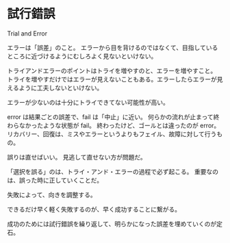 # 試行錯誤

Trial and Error

エラーは「誤差」のこと。
エラーから目を背けるのではなくて、目指しているところに近づけるようにむしろよく見ないといけない。

トライアンドエラーのポイントはトライを増やすのと、エラーを増やすこと。
トライを増やすだけではエラーが見えないこともある。エラーしたらエラーが見えるように工夫しないといけない。

エラーが少ないのは十分にトライできてない可能性が高い。

error は結果ごとの誤差で、fail は「中止」に近い。
何らかの流れが止まって終わらなかったような状態が fail。
終わったけど、ゴールとは違ったのが error。
リカバリー、回復は、ミスやエラーというよりもフェイル、故障に対して行うもの。

誤りは直せばいい。
見逃して直せない方が問題だ。

「選択を誤る」のは、トライ・アンド・エラーの過程で必ず起こる。
重要なのは、誤った時に正していくことだ。

失敗によって、向きを調整する。

できるだけ早く軽く失敗するのが、早く成功することに繋がる。

成功のためには試行錯誤を繰り返して、明らかになった誤差を埋めていくのが定石。
